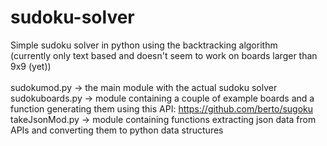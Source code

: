 # sudoku-solver
Simple sudoku solver in python using the backtracking algorithm<br/>
(currently only text based and doesn't seem to work on boards larger than 9x9 (yet))<br/><br/>
sudokumod.py    -> the main module with the actual sudoku solver<br/>
sudokuboards.py -> module containing a couple of example boards and a function generating them using this API: https://github.com/berto/sugoku<br/>
takeJsonMod.py  -> module containing functions extracting json data from APIs and converting them to python data structures
